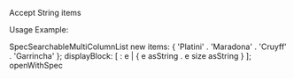 Accept String items

Usage Example:

SpecSearchableMultiColumnList new 
	items: { 
		'Platini' .
		'Maradona' .
		'Cruyff' . 
		'Garrincha' };
	displayBlock: [ : e | { e asString . e size asString } ];	
	openWithSpec
